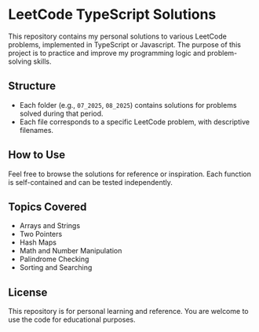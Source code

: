 # LeetCode TypeScript Solutions

This repository contains my personal solutions to various LeetCode problems, implemented in TypeScript or Javascript. The purpose of this project is to practice and improve my programming logic and problem-solving skills.

## Structure

- Each folder (e.g., `07_2025`, `08_2025`) contains solutions for problems solved during that period.
- Each file corresponds to a specific LeetCode problem, with descriptive filenames.

## How to Use

Feel free to browse the solutions for reference or inspiration. Each function is self-contained and can be tested independently.

## Topics Covered

- Arrays and Strings
- Two Pointers
- Hash Maps
- Math and Number Manipulation
- Palindrome Checking
- Sorting and Searching

## License

This repository is for personal learning and reference. You are welcome to use the code for educational purposes.